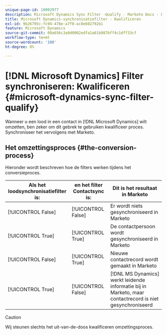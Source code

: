 ```yaml
---
unique-page-id: 10092977
description: Microsoft Dynamics Sync Filter -Qualify - Marketo Docs - Productdocumentatie
title: Microsoft Dynamics-synchronisatiefilter - Kwalificeren
exl-id: 9b26795c-fc94-478e-a7f0-ac8e602792b1
feature: Microsoft Dynamics
source-git-commit: 09a656c3a0d0002edfa1a61b987bff4c1dff33cf
workflow-type: tm+mt
source-wordcount: '108'
ht-degree: 0%

---
```


# [!DNL Microsoft Dynamics] Filter synchroniseren: Kwalificeren {#microsoft-dynamics-sync-filter-qualify}

Wanneer u een lood in een contact in [!DNL Microsoft Dynamics] wilt omzetten, ben zeker om dit gebrek te gebruiken kwalificeer proces. Synchroniseer het vervolgens met Marketo.

## Het omzettingsproces {#the-conversion-process}

Hieronder wordt beschreven hoe de filters werken tijdens het conversieproces.

| Als het loodsynchronisatiefilter is: | en het filter Contactsync is: | Dit is het resultaat in Marketo |
|---|---|---|
| [!UICONTROL False] | [!UICONTROL False] | Er wordt niets gesynchroniseerd in Marketo |
| [!UICONTROL True] | [!UICONTROL True] | De contactpersoon wordt gesynchroniseerd in Marketo |
| [!UICONTROL False] | [!UICONTROL True] | Nieuwe contactrecord wordt gemaakt in Marketo |
| [!UICONTROL True] | [!UICONTROL False] | [!DNL MS Dynamics] werkt leidende informatie bij in Marketo, maar contactrecord is niet gesynchroniseerd |

>[!CAUTION]
>
>Wij steunen slechts het uit-van-de-doos kwalificeren omzettingsproces.
